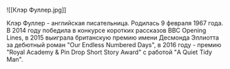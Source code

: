 ![[Клэр Фуллер.jpg]]

Клэр Фуллер - английская писательница. Родилась 9 февраля 1967 года. В 2014 году победила в конкурсе коротких рассказов BBC Opening Lines, в 2015 выиграла британскую премию имени Десмонда Эллиотта за дебютный роман "Our Endless Numbered Days", в 2016 году - премию "Royal Academy & Pin Drop Short Story Award" с работой "A Quiet Tidy Man".
